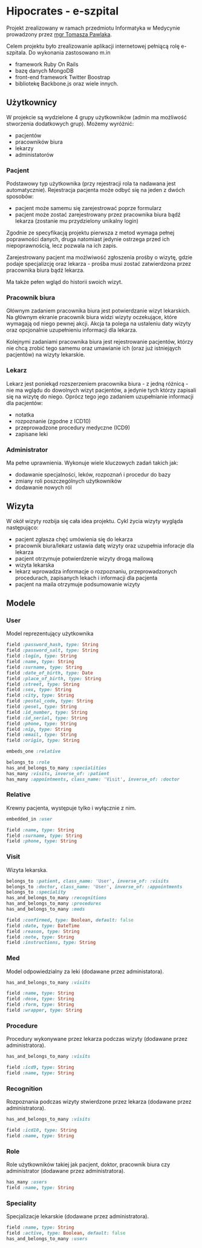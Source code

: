 # Hipocrates - e-szpital

Projekt zrealizowany w ramach przedmiotu Informatyka w Medycynie prowadzony przez [mgr Tomasza Pawlaka](http://www.cs.put.poznan.pl/tpawlak).

Celem projektu było zrealizowanie aplikacji internetowej pełniącą rolę e-szpitala. Do wykonania zastosowano m.in
+ framework Ruby On Rails
+ bazę danych MongoDB
+ front-end framework Twitter Boostrap
+ bibliotekę Backbone.js
oraz wiele innych.

## Użytkownicy

W projekcie są wydzielone 4 grupy użytkowników (admin ma możliwość stworzenia dodatkowych grup). Możemy wyróżnić:
+ pacjentów
+ pracowników biura
+ lekarzy
+ administatorów

### Pacjent

Podstawowy typ użytkownika (przy rejestracji rola ta nadawana jest automatycznie). Rejestracja pacjenta może odbyć się na jeden z dwóch sposobów:
+ pacjent może samemu się zarejestrować poprze formularz
+ pacjent może zostać zarejestrowany przez pracownika biura bądź lekarza (zostanie mu przydzielony unikalny login)

Zgodnie ze specyfikacją projektu pierwsza z metod wymaga pełnej poprawności danych, druga natomiast jedynie ostrzega przed ich niepoprawnością, lecz pozwala na ich zapis.

Zarejestrowany pacjent ma możlwiwość zgłoszenia prośby o wizytę, gdzie podaje specjalizcję oraz lekarza - prośba musi zostać zatwierdzona przez pracownika biura bądź lekarza.

Ma także pełen wgląd do historii swoich wizyt.

### Pracownik biura

Głównym zadaniem pracownika biura jest potwierdzanie wizyt lekarskich. Na głównym ekranie pracownik biura widzi wizyty oczekujące, które wymagają od niego pewnej akcji. Akcja ta polega na ustaleniu daty wizyty oraz opcjonalnie uzupełnieniu informacji dla lekarza.

Kolejnymi zadaniami pracownika biura jest rejestrowanie pacjentów, którzy nie chcą zrobić tego samemu oraz umawianie ich (oraz już istniejąych pacjentów) na wizyty lekarskie.

### Lekarz

Lekarz jest poniekąd rozszerzeniem pracownika biura - z jedną różnicą - nie ma wglądu do dowolnych wizyt pacjentów, a jedynie tych którzy zapisali się na wizytę do niego. Oprócz tego jego zadaniem uzupełnianie informacji dla pacjentów:
+ notatka
+ rozpoznanie (zgodne z ICD10)
+ przeprowadzone procedury medyczne (ICD9)
+ zapisane leki


### Administrator

Ma pełne uprawnienia. Wykonuje wiele kluczowych zadań takich jak:
+ dodawanie specjalności, leków, rozpoznań i procedur do bazy
+ zmiany roli poszczególnych użytkowników
+ dodawanie nowych ról

## Wizyta

W okół wizyty rozbija się cała idea projektu. Cykl życia wizyty wygląda następująco:
+ pacjent zgłasza chęć umówienia się do lekarza
+ pracownik biura/lekarz ustawia datę wizyty oraz uzupełnia inforacje dla lekarza
+ pacjent otrzymuje potwierdzenie wizyty drogą mailową
+ wizyta lekarska
+ lekarz wprowadza informacje o rozpoznaniu, przeprowadzonych procedurach, zapisanych lekach i informacji dla pacjenta
+ pacjent na maila otrzymuje podsumowanie wizyty

## Modele

### User

Model reprezentujący użytkownika
```ruby
field :password_hash, type: String
field :password_salt, type: String
field :login, type: String
field :name, type: String
field :surname, type: String
field :date_of_birth, type: Date
field :place_of_birth, type: String
field :street, type: String
field :sex, type: String
field :city, type: String
field :postal_code, type: String
field :pesel, type: String
field :id_number, type: String
field :id_serial, type: String
field :phone, type: String
field :nip, type: String
field :email, type: String
field :origin, type: String

embeds_one :relative

belongs_to :role
has_and_belongs_to_many :specialities
has_many :visits, inverse_of: :patient
has_many :appointments, class_name: 'Visit', inverse_of: :doctor
```

### Relative

Krewny pacjenta, występuje tylko i wyłącznie z nim.
```ruby
embedded_in :user

field :name, type: String
field :surname, type: String
field :phone, type: String
```

### Visit

Wizyta lekarska.

```ruby
belongs_to :patient, class_name: 'User', inverse_of: :visits
belongs_to :doctor, class_name: 'User', inverse_of: :appointments
belongs_to :speciality
has_and_belongs_to_many :recognitions
has_and_belongs_to_many :procedures
has_and_belongs_to_many :meds

field :confirmed, type: Boolean, default: false
field :date, type: DateTime
field :reason, type: String
field :note, type: String
field :instructions, type: String
```

### Med

Model odpowiedzialny za leki (dodawane przez administatora).

```ruby
has_and_belongs_to_many :visits

field :name, type: String
field :dose, type: String
field :form, type: String
field :wrapper, type: String
```

### Procedure

Procedury wykonywane przez lekarza podczas wizyty (dodawane przez administratora).

```ruby
has_and_belongs_to_many :visits

field :icd9, type: String
field :name, type: String
```

### Recognition

Rozpoznania podczas wizyty stwierdzone przez lekarza (dodawane przez administratora).

```ruby
has_and_belongs_to_many :visits

field :icd10, type: String
field :name, type: String
```

### Role

Role użytkowników takiej jak pacjent, doktor, pracownik biura czy administrator (dodawane przez administratora).

```ruby
has_many :users
field :name, type: String
```

### Speciality

Specjalizacje lekarskie (dodawane przez administratora).
```ruby
field :name, type: String
field :active, type: Boolean, default: false
has_and_belongs_to_many :users
```


